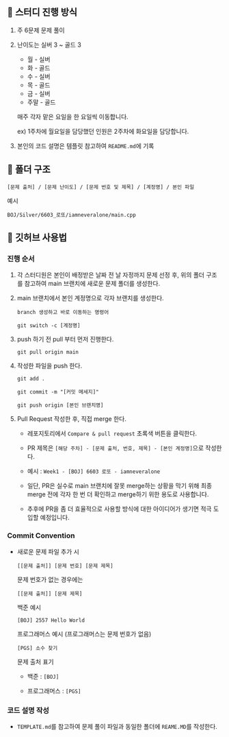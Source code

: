 ## 📘 스터디 진행 방식
1. 주 6문제 문제 풀이
2. 난이도는 실버 3 ~ 골드 3
   
   - 월 - 실버
   - 화 - 골드
   - 수 - 실버
   - 목 - 골드
   - 금 - 실버
   - 주말 - 골드
  
   매주 각자 맡은 요일을 한 요일씩 이동합니다.

   ex) 1주차에 월요일을 담당했던 인원은 2주차에 화요일을 담당합니다.
   
4. 본인의 코드 설명은 템플릿 참고하여 `README.md`에 기록

## 📘 폴더 구조

`[문제 출처] / [문제 난이도] / [문제 번호 및 제목] / [계정명] / 본인 파일`

예시

`BOJ/Silver/6603_로또/iamneveralone/main.cpp`

## 📘 깃허브 사용법
### 진행 순서
1. 각 스터디원은 본인이 배정받은 날짜 전 날 자정까지 문제 선정 후, 위의 폴더 구조를 참고하여 main 브랜치에 새로운 문제 폴더를 생성한다.
   
2. main 브랜치에서 본인 계정명으로 각자 브랜치를 생성한다.

   `branch 생성하고 바로 이동하는 명령어`
   ```
   git switch -c [계정명] 
   ```
3. push 하기 전 pull 부터 먼저 진행한다.

   ```
   git pull origin main
   ```
4. 작성한 파일을 push 한다.

   ```
   git add .
   ```
   ```
   git commit -m "[커밋 메세지]"
   ```
   ```
   git push origin [본인 브랜치명]
   ```
5. Pull Request 작성한 후, 직접 merge 한다.

   - 레포지토리에서 `Compare & pull request` 초록색 버튼을 클릭한다.

   - PR 제목은 `[해당 주차] - [문제 출처, 번호, 제목] - [본인 계정명]`으로 작성한다.

   - 예시 : `Week1 - [BOJ] 6603 로또 - iamneveralone`

   - 일단, PR은 실수로 main 브랜치에 잘못 merge하는 상황을 막기 위해 최종 merge 전에 각자 한 번 더 확인하고 merge하기 위한 용도로 사용합니다.

   - 추후에 PR을 좀 더 효율적으로 사용할 방식에 대한 아이디어가 생기면 적극 도입할 예정입니다.
  
### Commit Convention ###
- 새로운 문제 파일 추가 시
  
  `[[문제 출처]] [문제 번호] [문제 제목]`

  문제 번호가 없는 경우에는

  `[[문제 출처]] [문제 제목]`

  백준 예시
  ```
  [BOJ] 2557 Hello World
  ```

  프로그래머스 예시 (프로그래머스는 문제 번호가 없음)
  ```
  [PGS] 소수 찾기
  ```

  문제 출처 표기
  
  - 백준 : `[BOJ]`
  
  - 프로그래머스 : `[PGS]`
  
### 코드 설명 작성
- `TEMPLATE.md`를 참고하여 문제 풀이 파일과 동일한 폴더에 `REAME.MD`를 작성한다.

